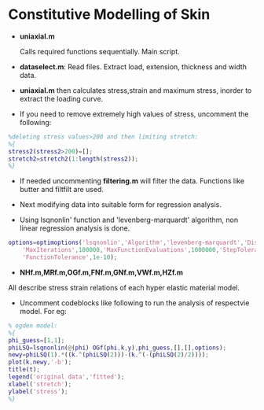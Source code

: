 # Constitutive Modelling of Skin

- **uniaxial.m**

	Calls required functions sequentially. Main script.
- **dataselect.m**:
	Read files. Extract load, extension, thickness and width data.
- **uniaxial.m** then calculates stress,strain and maximum stress, inorder to extract the loading curve.
- If you need to remove extremely high values of stress, uncomment the following:
```matlab
%deleting stress values>200 and then limiting stretch:
%{
stress2(stress2>200)=[];
stretch2=stretch2(1:length(stress2));
%}
```

- If needed uncommenting **filtering.m** will filter the data. Functions like butter and filtfilt are used.

- Next modifying data into suitable form for regression analysis.

- Using lsqnonlin' function and 'levenberg-marquardt' algorithm, non linear regression analysis is done.
```matlab
options=optimoptions('lsqnonlin','Algorithm','levenberg-marquardt','Display','iter',...
    'MaxIterations',100000,'MaxFunctionEvaluations',1000000,'StepTolerance',1e-8,...
    'FunctionTolerance',1e-10);
```

- **NHf.m,MRf.m,OGf.m,FNf.m,GNf.m,VWf.m,HZf.m**

All describe stress strain relations of each hyper elastic material model.

- Uncomment codeblocks like following to run the analysis of respectvie model. For eg:
```matlab
% ogden model:
%{
phi_guess=[1,1];
phiLSQ=lsqnonlin(@(phi) OGf(phi,k,y),phi_guess,[],[],options);
newy=phiLSQ(1).*((k.^(phiLSQ(2)))-(k.^(-(phiLSQ(2)/2))));
plot(k,newy,'-b');
title(t);
legend('original data','fitted');
xlabel('stretch');
ylabel('stress');
%}
```
